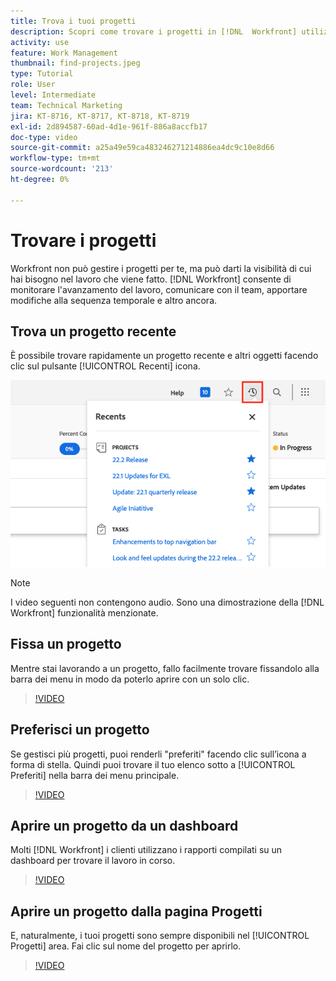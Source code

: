 ```yaml
---
title: Trova i tuoi progetti
description: Scopri come trovare i progetti in [!DNL  Workfront] utilizzo di pin, preferiti, dashboard e [!UICONTROL Progetti] pagina.
activity: use
feature: Work Management
thumbnail: find-projects.jpeg
type: Tutorial
role: User
level: Intermediate
team: Technical Marketing
jira: KT-8716, KT-8717, KT-8718, KT-8719
exl-id: 2d894587-60ad-4d1e-961f-886a8accfb17
doc-type: video
source-git-commit: a25a49e59ca483246271214886ea4dc9c10e8d66
workflow-type: tm+mt
source-wordcount: '213'
ht-degree: 0%

---
```


# Trovare i progetti

Workfront non può gestire i progetti per te, ma può darti la visibilità di cui hai bisogno nel lavoro che viene fatto. [!DNL Workfront] consente di monitorare l&#39;avanzamento del lavoro, comunicare con il team, apportare modifiche alla sequenza temporale e altro ancora.

<!---
In this section, you will learn how to:

Find your projects in [!DNL Workfront]
Make your project visible to stakeholders
Find project communications
Use [!DNL Workfront] features when reviewing the task list to monitor project progress
--->

## Trova un progetto recente

È possibile trovare rapidamente un progetto recente e altri oggetti facendo clic sul pulsante [!UICONTROL Recenti] icona.

![[!UICONTROL Stato] campo espanso nell’intestazione del progetto](assets/recents.png)

>[!NOTE]
>
>I video seguenti non contengono audio. Sono una dimostrazione della [!DNL Workfront] funzionalità menzionate.

## Fissa un progetto

Mentre stai lavorando a un progetto, fallo facilmente trovare fissandolo alla barra dei menu in modo da poterlo aprire con un solo clic.

>[!VIDEO](https://video.tv.adobe.com/v/335038/?quality=12&learn=on)

## Preferisci un progetto

Se gestisci più progetti, puoi renderli &quot;preferiti&quot; facendo clic sull’icona a forma di stella. Quindi puoi trovare il tuo elenco sotto a [!UICONTROL Preferiti] nella barra dei menu principale.

>[!VIDEO](https://video.tv.adobe.com/v/335039/?quality=12&learn=on)


## Aprire un progetto da un dashboard

Molti [!DNL Workfront] i clienti utilizzano i rapporti compilati su un dashboard per trovare il lavoro in corso.

>[!VIDEO](https://video.tv.adobe.com/v/335041/?quality=12&learn=on)


## Aprire un progetto dalla pagina Progetti

E, naturalmente, i tuoi progetti sono sempre disponibili nel [!UICONTROL Progetti] area. Fai clic sul nome del progetto per aprirlo.

>[!VIDEO](https://video.tv.adobe.com/v/335040/?quality=12&learn=on)
